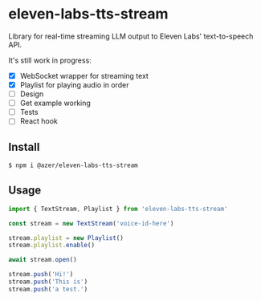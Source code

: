 # eleven-labs-tts-stream

Library for real-time streaming LLM output to Eleven Labs' text-to-speech API.

It's still work in progress:

- [x] WebSocket wrapper for streaming text
- [x] Playlist for playing audio in order
- [ ] Design 
- [ ] Get example working
- [ ] Tests
- [ ] React hook

## Install

```bash
$ npm i @azer/eleven-labs-tts-stream
```

## Usage

```ts
import { TextStream, Playlist } from 'eleven-labs-tts-stream'

const stream = new TextStream('voice-id-here')

stream.playlist = new Playlist()
stream.playlist.enable()

await stream.open()

stream.push('Hi!')
stream.push('This is')
stream.push('a test.')
```
